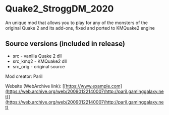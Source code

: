 # Quake2_StroggDM_2020
An unique mod that allows you to play for any of the monsters of the original Quake 2 and its add-ons, fixed and ported to KMQuake2 engine

## Source versions (included in release)
- src - vanilla Quake 2 dll
- src_kmq2 - KMQuake2 dll
- src_orig - original source

Mod creator: Paril

Website (WebArchive link): [[https://www.example.com](https://web.archive.org/web/20090122140007/http://paril.gaminggalaxy.net)](https://web.archive.org/web/20090122140007/http://paril.gaminggalaxy.net)
